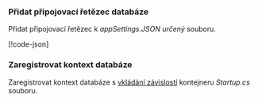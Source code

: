 <a name="cs"></a>
### <a name="add-a-database-connection-string"></a>Přidat připojovací řetězec databáze

Přidat připojovací řetězec k *appSettings.JSON určený* souboru.

[!code-json[](../../tutorials/razor-pages/razor-pages-start/sample/RazorPagesMovie/appsettings_SQLite.json?highlight=8-10)]

<a name="reg"></a>
###  <a name="register-the-database-context"></a>Zaregistrovat kontext databáze

Zaregistrovat kontext databáze s [vkládání závislostí](xref:fundamentals/dependency-injection) kontejneru *Startup.cs* souboru.